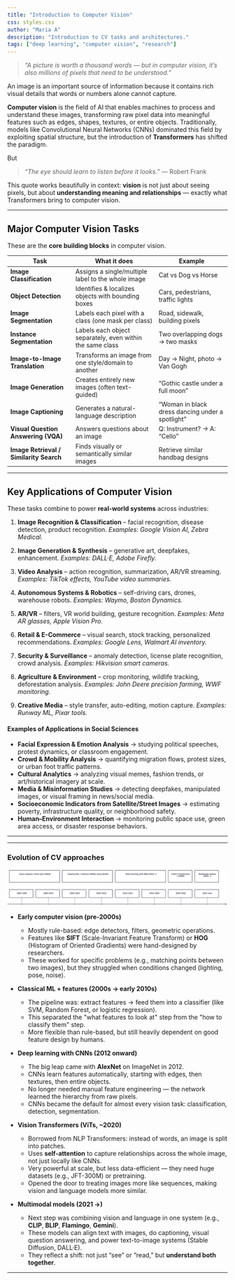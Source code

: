 ```yaml
---
title: "Introduction to Computer Vision"
css: styles.css
author: "Maria A"
description: "Introduction to CV tasks and architectures."
tags: ["deep learning", "computer vision", "research"]
---
```


> *“A picture is worth a thousand words — but in computer vision, it’s also millions of pixels that need to be understood.”*


An image is an important source of information because it contains rich visual details that words or numbers alone cannot capture.

**Computer vision** is the field of AI that enables machines to process and understand these images, transforming raw pixel data into meaningful features such as edges, shapes, textures, or entire objects. Traditionally, models like Convolutional Neural Networks (CNNs) dominated this field by exploiting spatial structure, but the introduction of **Transformers** has shifted the paradigm.

But

> *“The eye should learn to listen before it looks.”* — Robert Frank

This quote works beautifully in context: **vision** is not just about seeing pixels, but about **understanding meaning and relationships** — exactly what Transformers bring to computer vision.

------------------------------------------------------------------------

## **Major Computer Vision Tasks**

These are the **core building blocks** in computer vision.

| Task                                    | What it does                                              | Example                                          |
| --------------------------------------- | --------------------------------------------------------- | ------------------------------------------------ |
| **Image Classification**                | Assigns a single/multiple label to the whole image        | Cat vs Dog vs Horse                              |
| **Object Detection**                    | Identifies & localizes objects with bounding boxes        | Cars, pedestrians, traffic lights                |
| **Image Segmentation**                  | Labels each pixel with a class (one mask per class)       | Road, sidewalk, building pixels                  |
| **Instance Segmentation**               | Labels each object separately, even within the same class | Two overlapping dogs → two masks                 |
| **Image-to-Image Translation**          | Transforms an image from one style/domain to another      | Day → Night, photo → Van Gogh                    |
| **Image Generation**                    | Creates entirely new images (often text-guided)           | “Gothic castle under a full moon”                |
| **Image Captioning**                    | Generates a natural-language description                  | “Woman in black dress dancing under a spotlight” |
| **Visual Question Answering (VQA)**     | Answers questions about an image                          | Q: Instrument? → A: “Cello”                      |
| **Image Retrieval / Similarity Search** | Finds visually or semantically similar images             | Retrieve similar handbag designs                 |

---

## **Key Applications of Computer Vision**

These tasks combine to power **real-world systems** across industries:

1. **Image Recognition & Classification** – facial recognition, disease detection, product recognition.
   *Examples: Google Vision AI, Zebra Medical.*

2. **Image Generation & Synthesis** – generative art, deepfakes, enhancement.
   *Examples: DALL·E, Adobe Firefly.*

3. **Video Analysis** – action recognition, summarization, AR/VR streaming.
   *Examples: TikTok effects, YouTube video summaries.*

4. **Autonomous Systems & Robotics** – self-driving cars, drones, warehouse robots.
   *Examples: Waymo, Boston Dynamics.*

5. **AR/VR** – filters, VR world building, gesture recognition.
   *Examples: Meta AR glasses, Apple Vision Pro.*

6. **Retail & E-Commerce** – visual search, stock tracking, personalized recommendations.
   *Examples: Google Lens, Walmart AI inventory.*

7. **Security & Surveillance** – anomaly detection, license plate recognition, crowd analysis.
   *Examples: Hikvision smart cameras.*

8. **Agriculture & Environment** – crop monitoring, wildlife tracking, deforestation analysis.
   *Examples: John Deere precision farming, WWF monitoring.*

9. **Creative Media** – style transfer, auto-editing, motion capture.
   *Examples: Runway ML, Pixar tools.*

#### Examples of Applications in Social Sciences

* **Facial Expression & Emotion Analysis** → studying political speeches, protest dynamics, or classroom engagement.
* **Crowd & Mobility Analysis** → quantifying migration flows, protest sizes, or urban foot traffic patterns.
* **Cultural Analytics** → analyzing visual memes, fashion trends, or art/historical imagery at scale.
* **Media & Misinformation Studies** → detecting deepfakes, manipulated images, or visual framing in news/social media.
* **Socioeconomic Indicators from Satellite/Street Images** → estimating poverty, infrastructure quality, or neighborhood safety.
* **Human–Environment Interaction** → monitoring public space use, green area access, or disaster response behaviors.

---


------------------------------------------------------------------------

### Evolution of CV approaches

![CV Evolution](../../shared_assets/visuals/images/cv_evol.png)

-   **Early computer vision (pre-2000s)**

    -   Mostly rule-based: edge detectors, filters, geometric operations.
    -   Features like **SIFT** (Scale-Invariant Feature Transform) or **HOG** (Histogram of Oriented Gradients) were hand-designed by researchers.
    -   These worked for specific problems (e.g., matching points between two images), but they struggled when conditions changed (lighting, pose, noise).

-   **Classical ML + features (2000s → early 2010s)**

    -   The pipeline was: extract features → feed them into a classifier (like SVM, Random Forest, or logistic regression).
    -   This separated the "what features to look at" step from the "how to classify them" step.
    -   More flexible than rule-based, but still heavily dependent on good feature design by humans.

-   **Deep learning with CNNs (2012 onward)**

    -   The big leap came with **AlexNet** on ImageNet in 2012.
    -   CNNs learn features automatically, starting with edges, then textures, then entire objects.
    -   No longer needed manual feature engineering — the network learned the hierarchy from raw pixels.
    -   CNNs became the default for almost every vision task: classification, detection, segmentation.

-   **Vision Transformers (ViTs, \~2020)**

    -   Borrowed from NLP Transformers: instead of words, an image is split into patches.
    -   Uses **self-attention** to capture relationships across the whole image, not just locally like CNNs.
    -   Very powerful at scale, but less data-efficient — they need huge datasets (e.g., JFT-300M) or pretraining.
    -   Opened the door to treating images more like sequences, making vision and language models more similar.

-   **Multimodal models (2021 →)**

    -   Next step was combining vision and language in one system (e.g., **CLIP**, **BLIP**, **Flamingo**, **Gemini**).
    -   These models can align text with images, do captioning, visual question answering, and power text-to-image systems (Stable Diffusion, DALL·E).
    -   They reflect a shift: not just “see” or “read,” but **understand both together**.

------------------------------------------------------------------------